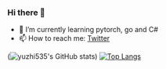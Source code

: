 ### Hi there 👋

<!--
**yuzhi535/yuzhi535** is a ✨ _special_ ✨ repository because its `README.md` (this file) appears on your GitHub profile.

Here are some ideas to get you started:

- 🔭 I’m currently working on ...
- 🌱 I’m currently learning ...
- 👯 I’m looking to collaborate on ...
- 🤔 I’m looking for help with ...
- 💬 Ask me about ...
- 📫 How to reach me: ...
- 😄 Pronouns: ...
- ⚡ Fun fact: ...
-->

- 🌱 I’m currently learning pytorch, go and C#
- 📫 How to reach me: [Twitter](https://twitter.com/decildmc)

(![yuzhi535's GitHub stats](https://github-readme-stats.vercel.app/api?username=yuzhi535&show_icons=true&theme=radical))
[![Top Langs](https://github-readme-stats.vercel.app/api/top-langs/?username=yuzhi535&hide=html,css,,javascript,Jupyter%20Notebook%2CGLSL&p=0.314159&q=0.314159&theme=radical&layout=compact)](https://github.com/anuraghazra/github-readme-stats)
